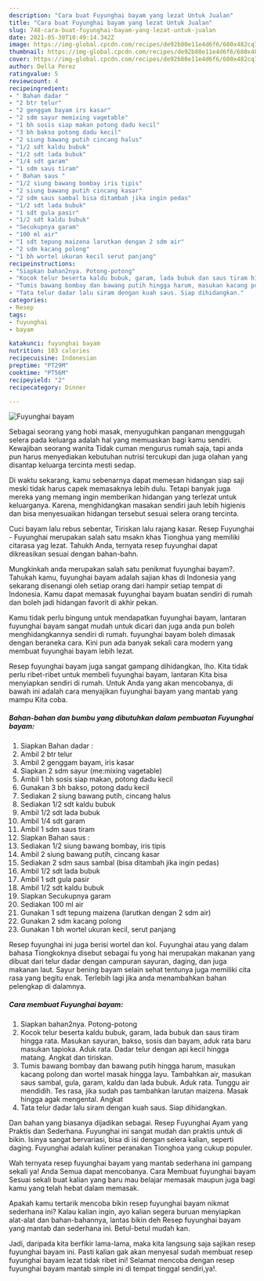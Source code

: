 ```yaml
---
description: "Cara buat Fuyunghai bayam yang lezat Untuk Jualan"
title: "Cara buat Fuyunghai bayam yang lezat Untuk Jualan"
slug: 748-cara-buat-fuyunghai-bayam-yang-lezat-untuk-jualan
date: 2021-05-30T10:49:14.342Z
image: https://img-global.cpcdn.com/recipes/de92b80e11e4d6f6/680x482cq70/fuyunghai-bayam-foto-resep-utama.jpg
thumbnail: https://img-global.cpcdn.com/recipes/de92b80e11e4d6f6/680x482cq70/fuyunghai-bayam-foto-resep-utama.jpg
cover: https://img-global.cpcdn.com/recipes/de92b80e11e4d6f6/680x482cq70/fuyunghai-bayam-foto-resep-utama.jpg
author: Della Perez
ratingvalue: 5
reviewcount: 4
recipeingredient:
- " Bahan dadar "
- "2 btr telur"
- "2 genggam bayam irs kasar"
- "2 sdm sayur memixing vagetable"
- "1 bh sosis siap makan potong dadu kecil"
- "3 bh bakso potong dadu kecil"
- "2 siung bawang putih cincang halus"
- "1/2 sdt kaldu bubuk"
- "1/2 sdt lada bubuk"
- "1/4 sdt garam"
- "1 sdm saus tiram"
- " Bahan saus "
- "1/2 siung bawang bombay iris tipis"
- "2 siung bawang putih cincang kasar"
- "2 sdm saus sambal bisa ditambah jika ingin pedas"
- "1/2 sdt lada bubuk"
- "1 sdt gula pasir"
- "1/2 sdt kaldu bubuk"
- "Secukupnya garam"
- "100 ml air"
- "1 sdt tepung maizena larutkan dengan 2 sdm air"
- "2 sdm kacang polong"
- "1 bh wortel ukuran kecil serut panjang"
recipeinstructions:
- "Siapkan bahan2nya. Potong-potong"
- "Kocok telur beserta kaldu bubuk, garam, lada bubuk dan saus tiram hingga rata. Masukan sayuran, bakso, sosis dan bayam, aduk rata baru masukan tapioka. Aduk rata. Dadar telur dengan api kecil hingga matang. Angkat dan tiriskan."
- "Tumis bawang bombay dan bawang putih hingga harum, masukan kacang polong dan wortel masak hingga layu. Tambahkan air, masukan saus sambal, gula, garam, kaldu dan lada bubuk. Aduk rata. Tunggu air mendidih. Tes rasa, jika sudah pas tambahkan larutan maizena. Masak hingga agak mengental. Angkat"
- "Tata telur dadar lalu siram dengan kuah saus. Siap dihidangkan."
categories:
- Resep
tags:
- fuyunghai
- bayam

katakunci: fuyunghai bayam 
nutrition: 103 calories
recipecuisine: Indonesian
preptime: "PT29M"
cooktime: "PT56M"
recipeyield: "2"
recipecategory: Dinner

---
```



![Fuyunghai bayam](https://img-global.cpcdn.com/recipes/de92b80e11e4d6f6/680x482cq70/fuyunghai-bayam-foto-resep-utama.jpg)

Sebagai seorang yang hobi masak, menyuguhkan panganan menggugah selera pada keluarga adalah hal yang memuaskan bagi kamu sendiri. Kewajiban seorang  wanita Tidak cuman mengurus rumah saja, tapi anda pun harus menyediakan kebutuhan nutrisi tercukupi dan juga olahan yang disantap keluarga tercinta mesti sedap.

Di waktu  sekarang, kamu sebenarnya dapat memesan hidangan siap saji meski tidak harus capek memasaknya lebih dulu. Tetapi banyak juga mereka yang memang ingin memberikan hidangan yang terlezat untuk keluarganya. Karena, menghidangkan masakan sendiri jauh lebih higienis dan bisa menyesuaikan hidangan tersebut sesuai selera orang tercinta. 

Cuci bayam lalu rebus sebentar, Tiriskan lalu rajang kasar. Resep Fuyunghai - Fuyunghai merupakan salah satu msakn khas Tionghua yang memiliki citarasa yag lezat. Tahukh Anda, ternyata resep fuyunghai dapat dikreasikan sesuai dengan bahan-bahn.

Mungkinkah anda merupakan salah satu penikmat fuyunghai bayam?. Tahukah kamu, fuyunghai bayam adalah sajian khas di Indonesia yang sekarang disenangi oleh setiap orang dari hampir setiap tempat di Indonesia. Kamu dapat memasak fuyunghai bayam buatan sendiri di rumah dan boleh jadi hidangan favorit di akhir pekan.

Kamu tidak perlu bingung untuk mendapatkan fuyunghai bayam, lantaran fuyunghai bayam sangat mudah untuk dicari dan juga anda pun boleh menghidangkannya sendiri di rumah. fuyunghai bayam boleh dimasak dengan beraneka cara. Kini pun ada banyak sekali cara modern yang membuat fuyunghai bayam lebih lezat.

Resep fuyunghai bayam juga sangat gampang dihidangkan, lho. Kita tidak perlu ribet-ribet untuk membeli fuyunghai bayam, lantaran Kita bisa menyiapkan sendiri di rumah. Untuk Anda yang akan mencobanya, di bawah ini adalah cara menyajikan fuyunghai bayam yang mantab yang mampu Kita coba.

<!--inarticleads1-->

##### Bahan-bahan dan bumbu yang dibutuhkan dalam pembuatan Fuyunghai bayam:

1. Siapkan  Bahan dadar :
1. Ambil 2 btr telur
1. Ambil 2 genggam bayam, irìs kasar
1. Siapkan 2 sdm sayur (me:mixing vagetable)
1. Ambil 1 bh sosis siap makan, potong dadu kecil
1. Gunakan 3 bh bakso, potong dadu kecil
1. Sediakan 2 siung bawang putih, cincang halus
1. Sediakan 1/2 sdt kaldu bubuk
1. Ambil 1/2 sdt lada bubuk
1. Ambil 1/4 sdt garam
1. Ambil 1 sdm saus tiram
1. Siapkan  Bahan saus :
1. Sediakan 1/2 siung bawang bombay, iris tipis
1. Ambil 2 siung bawang putih, cincang kasar
1. Sediakan 2 sdm saus sambal (bisa ditambah jika ingin pedas)
1. Ambil 1/2 sdt lada bubuk
1. Ambil 1 sdt gula pasir
1. Ambil 1/2 sdt kaldu bubuk
1. Siapkan Secukupnya garam
1. Sediakan 100 ml air
1. Gunakan 1 sdt tepung maizena (larutkan dengan 2 sdm air)
1. Gunakan 2 sdm kacang polong
1. Gunakan 1 bh wortel ukuran kecil, serut panjang


Resep fuyunghai ini juga berisi wortel dan kol. Fuyunghai atau yang dalam bahasa Tiongkoknya disebut sebagai fu yong hai merupakan makanan yang dibuat dari telur dadar dengan campuran sayuran, daging, dan juga makanan laut. Sayur bening bayam selain sehat tentunya juga memiliki cita rasa yang begitu enak. Terlebih lagi jika anda menambahkan bahan pelengkap di dalamnya. 

<!--inarticleads2-->

##### Cara membuat Fuyunghai bayam:

1. Siapkan bahan2nya. Potong-potong
1. Kocok telur beserta kaldu bubuk, garam, lada bubuk dan saus tiram hingga rata. Masukan sayuran, bakso, sosis dan bayam, aduk rata baru masukan tapioka. Aduk rata. Dadar telur dengan api kecil hingga matang. Angkat dan tiriskan.
1. Tumis bawang bombay dan bawang putih hingga harum, masukan kacang polong dan wortel masak hingga layu. Tambahkan air, masukan saus sambal, gula, garam, kaldu dan lada bubuk. Aduk rata. Tunggu air mendidih. Tes rasa, jika sudah pas tambahkan larutan maizena. Masak hingga agak mengental. Angkat
1. Tata telur dadar lalu siram dengan kuah saus. Siap dihidangkan.


Dan bahan yang biasanya dijadikan sebagai. Resep Fuyunghai Ayam yang Praktis dan Sederhana. Fuyunghai ini sangat mudah dan praktis untuk di bikin. Isinya sangat bervariasi, bisa di isi dengan selera kalian, seperti daging. Fuyunghai adalah kuliner peranakan Tionghoa yang cukup populer. 

Wah ternyata resep fuyunghai bayam yang mantab sederhana ini gampang sekali ya! Anda Semua dapat mencobanya. Cara Membuat fuyunghai bayam Sesuai sekali buat kalian yang baru mau belajar memasak maupun juga bagi kamu yang telah hebat dalam memasak.

Apakah kamu tertarik mencoba bikin resep fuyunghai bayam nikmat sederhana ini? Kalau kalian ingin, ayo kalian segera buruan menyiapkan alat-alat dan bahan-bahannya, lantas bikin deh Resep fuyunghai bayam yang mantab dan sederhana ini. Betul-betul mudah kan. 

Jadi, daripada kita berfikir lama-lama, maka kita langsung saja sajikan resep fuyunghai bayam ini. Pasti kalian gak akan menyesal sudah membuat resep fuyunghai bayam lezat tidak ribet ini! Selamat mencoba dengan resep fuyunghai bayam mantab simple ini di tempat tinggal sendiri,ya!.

